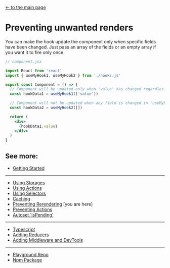 [<- to the main page](https://github.com/opium-pro/master-hook)

# Preventing unwanted renders

You can make the hook update the component only when specific fields have been changed. Just pass an array of the fields or an empty array if you want it to fire only once.

```jsx
// component.jsx

import React from 'react'
import { useMyHook1, useMyHook2 } from './hooks.js'

export const Component = () => {
  // Component will be updated only when 'value' has changed regardles of changing any other fields inside 'useMyHook1'
  const hookData1 = useMyHook1(['value'])

  // Component will not be updated when any field is changed in 'useMyHook2'
  const hookData2 = useMyHook2([])

  return (
    <div>
      {hookData1.value}
    </div>
  )
}
```


## See more:

* [Getting Started](https://github.com/opium-pro/master-hook/blob/master/docs/GETTING_STARTED.md)
---
* [Using Storages](https://github.com/opium-pro/master-hook/blob/master/docs/STORAGES.md)
* [Using Actions](https://github.com/opium-pro/master-hook/blob/master/docs/ACTIONS.md)
* [Using Selectors](https://github.com/opium-pro/master-hook/blob/master/docs/SELECTORS.md)
* [Caching](https://github.com/opium-pro/master-hook/blob/master/docs/CACHING.md)
* [Preventing Rerendering](https://github.com/opium-pro/master-hook/blob/master/docs/PREVENT_RERENDER.md) [you are here]
* [Preventing Actions](https://github.com/opium-pro/master-hook/blob/master/docs/PREVENT_ACTIONS.md)
* [Autoset 'isPending'](https://github.com/opium-pro/master-hook/blob/master/docs/IS_PENDING.md)
---
* [Typescript](https://github.com/opium-pro/master-hook/blob/master/docs/TYPESCRIPT.md)
* [Adding Reducers](https://github.com/opium-pro/master-hook/blob/master/docs/REDUCERS.md)
* [Adding Middleware and DevTools](https://github.com/opium-pro/master-hook/blob/master/docs/MIDDLEWARE.md)
---
* [Playground Repo](https://github.com/opium-pro/master-hook-playground)
* [Npm Package](https://www.npmjs.com/package/master-hook)